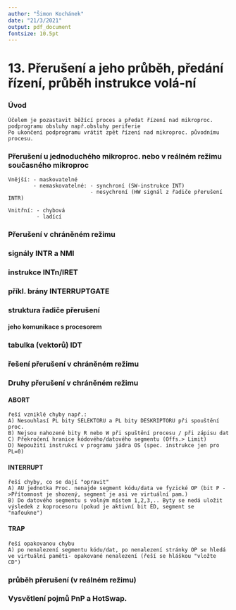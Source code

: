 ```yaml
---
author: "Šimon Kochánek"
date: "21/3/2021"
output: pdf_document
fontsize: 10.5pt
---
```


<style type="text/css">
  body{
    font-size: 10.5pt;
  }
</style>


# 13. Přerušení a jeho průběh, předání řízení, průběh instrukce volá-ní

### Úvod

    Účelem je pozastavit běžící proces a předat řízení nad mikroproc. podprogramu obsluhy např.obsluhy periferie
    Po ukončení podprogramu vrátit zpět řízení nad mikroproc. původnímu procesu.

### Přerušení u jednoduchého mikroproc. nebo v reálném režimu současného mikroproc

    Vnější: - maskovatelné
            - nemaskovatelné: - synchroní (SW-instrukce INT)
                              - nesychroní (HW signál z řadiče přerušení INTR)

    Vnitřní: - chybová
             - ladící

### Přerušení v chráněném režimu 



### signály INTR a NMI 

### instrukce INTn/IRET 

### příkl. brány INTERRUPTGATE 

### struktura řadiče přerušení 

#### jeho komunikace s procesorem 

### tabulka (vektorů) IDT 

### řešení přerušení v chráněném režimu

### Druhy přerušení v chráněném režimu

#### ABORT

    řeší vzniklé chyby např.:
    A) Nesouhlasí PL bity SELEKTORU a PL bity DESKRIPTORU při spouštění proc.
    B) Nejsou nahozené bity R nebo W při spuštění procesu / při zápisu dat
    C) Překročení hranice kódového/datového segmentu (Offs.> Limit)
    D) Nepoužití instrukcí v programu jádra OS (spec. instrukce jen pro PL=0)

#### INTERRUPT

    řeší chyby, co se dají "opravit"
    A) AU jednotka Proc. nenajde segment kódu/data ve fyzické OP (bit P ->Přítomnost je shozený, segment je asi ve virtuální pam.)
    B) Do datového segmentu s volným místem 1,2,3,.. Byty se nedá uložit výsledek z koprocesoru (pokud je aktivní bit ED, segment se "nafoukne")

#### TRAP

    řeší opakovanou chybu 
    A) po nenalezení segmentu kódu/dat, po nenalezení stránky OP se hledá ve virtuální paměti- opakované nenalezení (řeší se hláškou "vložte CD")

### průběh přerušení (v reálném režimu)

### Vysvětlení pojmů PnP a HotSwap.